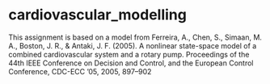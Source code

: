 # cardiovascular_modelling
This assignment is based on a model from Ferreira, A., Chen, S., Simaan, M. A., Boston, J. R., &amp; Antaki, J. F. (2005). A nonlinear state-space model of a combined cardiovascular system and a rotary pump. Proceedings of the 44th IEEE Conference on Decision and Control, and the European Control Conference, CDC-ECC ’05, 2005, 897–902
